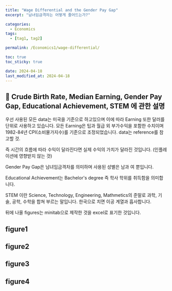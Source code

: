 ```yaml
---
title: "Wage Differential and the Gender Pay Gap"
excerpt: "남녀임금격차는 어떻게 줄어드는가?"

categories:
  - Economics
tags:
  - [tag1, tag2]

permalink: /Economics1/wage-differential/

toc: true
toc_sticky: true

date: 2024-04-18
last_modified_at: 2024-04-18
---
```


## 🦥 Crude Birth Rate, Median Earning, Gender Pay Gap, Educational Achievement, STEM 에 관한 설명 
우선 사용된 모든 data는 미국을 기준으로 하고있으며 이에 따라 Earning 또한 달러를 단위로 사용하고 있습니다. 모든 Earning은 팁과 월급 외 부가수익을 포함한 수치이며 1982-84년 CPI(소비물가지수)를 기준으로 조정되었습니다. data는 reference를 참고할 것.

즉 시간의 흐름에 따라 수익이 달라진다면 실제 수익의 가치가 달라진 것입니다. (인플레이션에 영향받지 않는 것) 

Gender Pay Gap은 남녀임금격차를 의미하며 사용된 성별은 남과 여 뿐입니다. 

Educational Achievement는 Bachelor's degree 즉 학사 학위를 취득함을 의미합니다.

STEM 이란 Science, Technology, Engineering, Mathmetics의 준말로 과학, 기술, 공학, 수학을 합쳐 부르는 말입니다. 한국으로 치면 이공 계열과 흡사합니다.   

뒤에 나올 figures는 minitab으로 제작한 것을 excel로 표기한 것입니다. 

## figure1

## figure2

## figure3 

## figure4
